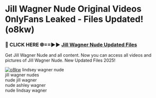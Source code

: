 # Jill Wagner Nude Original Videos 0nlyFans Leaked - Files Updated! (o8kw)

<h3>🔴 CLICK HERE 🌐==►► <a href="https://tinyurl.com/yrmya6cz" rel="nofollow">Jill Wagner Nude Updated Files</a></h3>

Get Jill Wagner Nude and all content. Now you can access all videos and pictures of Jill Wagner Nude. New Updated Files 2025!

[![o8kw](https://i.imgur.com/FMdXYCs.gif)](https://tinyurl.com/yrmya6cz)
lindsey wagner nude<br>
jill wagner nudes<br>
nude jill wagner<br>
nude ashley wagner<br>
nude lindsay wagner